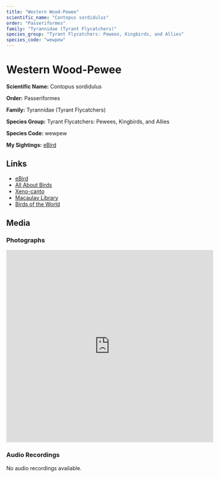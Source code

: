 ```yaml
---
title: "Western Wood-Pewee"
scientific_name: "Contopus sordidulus"
order: "Passeriformes"
family: "Tyrannidae (Tyrant Flycatchers)"
species_group: "Tyrant Flycatchers: Pewees, Kingbirds, and Allies"
species_code: "wewpew"
---
```


# Western Wood-Pewee

**Scientific Name:** Contopus sordidulus

**Order:** Passeriformes

**Family:** Tyrannidae (Tyrant Flycatchers)

**Species Group:** Tyrant Flycatchers: Pewees, Kingbirds, and Allies

**Species Code:** wewpew

**My Sightings:** [eBird](https://ebird.org/lifelist?r=world&time=life&spp=wewpew)

## Links
* [eBird](https://ebird.org/species/wewpew) 
* [All About Birds](https://www.allaboutbirds.org/guide/wewpew) 
* [Xeno-canto](https://www.xeno-canto.org/species/wewpew) 
* [Macaulay Library](https://search.macaulaylibrary.org/catalog?taxonCode=wewpew&sort=rating_rank_desc)
* [Birds of the World](https://birdsoftheworld.org/bow/species/wewpew)

## Media
### Photographs
<iframe src="https://macaulaylibrary.org/asset/619037692/embed" width="550" height="510" frameborder="0" allowfullscreen></iframe>

### Audio Recordings
No audio recordings available.
